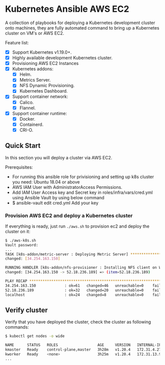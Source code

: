 # Kubernetes Ansible AWS EC2
A collection of playbooks for deploying a Kubernetes development cluster onto machines, they are fully automated command to bring up a Kubernetes cluster on VM's or AWS EC2.

Feature list:
- [x] Support Kubernetes v1.19.0+.
- [x] Highly available development Kubernetes cluster.
- [x] Provisioning AWS EC2 Instances
- [x] Kubernetes addons:
  - [x] Helm.
  - [x] Metrics Server.
  - [x] NFS Dynamic Provisioning. 
  - [x] Kubernetes Dashboard.
- [x] Support container network:
  - [x] Calico.
  - [x] Flannel.
- [x] Support container runtime:
  - [x] Docker.
  - [x] Containerd.
  - [x] CRI-O.

## Quick Start
In this section you will deploy a cluster via AWS EC2.

Prerequisites:
* For running this ansible role for privisioning and setting up k8s cluster you need: Ubuntu 18.04 or above
* AWS IAM User with AdministratorAccess Permissions.
* Add IAM User Access key and Secret key in roles/infra/vars/cred.yml using Ansible Vault by using below command
* $ ansible-vault edit cred.yml Add your key


### Provision AWS EC2 and deploy a Kubernetes cluster
If everything is ready, just run `./aws.sh` to provision ec2 and deploy the cluster on it:
```sh
$ ./aws-k8s.sh
Vault password:
...
TASK [k8s-addon/metric-server : Deploying Metric Server] ********************************Friday 19 March 2021  10:14:34 +0000 (0:00:29.398)       0:10:36.280 **********
changed: [34.254.163.150]

RUNNING HANDLER [k8s-addon/nfs-provisioner : Installing NFS client on Worker Nodes] *****Friday 19 March 2021  10:14:36 +0000 (0:00:02.385)       0:10:38.666 **********
changed: [34.254.163.150 -> 52.18.236.189] => (item=52.18.236.189)

PLAY RECAP *************************************************************************************************************************************************************
34.254.163.150             : ok=61   changed=46   unreachable=0    failed=0    skipped=5    rescued=2    ignored=0
52.18.236.189              : ok=32   changed=20   unreachable=0    failed=0    skipped=4    rescued=0    ignored=0
localhost                  : ok=24   changed=8    unreachable=0    failed=0    skipped=8    rescued=0    ignored=0

```


## Verify cluster
Verify that you have deployed the cluster, check the cluster as following commands:
```sh
$ kubectl get nodes -o wide

NAME      STATUS   ROLES                  AGE     VERSION   INTERNAL-IP    OS-IMAGE           KERNEL-VERSION   CONTAINER-RUNTIME
kmaster   Ready    control-plane,master   3h28m   v1.20.4   172.31.4.27  Ubuntu 20.04.2 LTS   5.4.0-1038-aws   cri-o://1.20.1
kworker   Ready    <none>                 3h25m   v1.20.4   172.31.13.91 Ubuntu 20.04.2 LTS   5.4.0-1038-aws   cri-o://1.20.1
...
```
